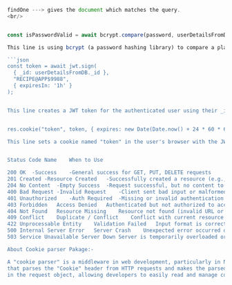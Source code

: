 ```js
findOne ---> gives the document which matches the query.
<br/>


const isPasswordValid = await bcrypt.compare(password, userDetailsFromDB.password);

This line is using bcrypt (a password hashing library) to compare a plain-text password (entered by the user) with a hashed password (stored in the database).

```json
const token = await jwt.sign(
  { _id: userDetailsFromDB._id },
  "RECIPE@APP$9988",
  { expiresIn: '1h' }
);


This line creates a JWT token for the authenticated user using their _id, a secret key, and an expiration time.


res.cookie("token", token, { expires: new Date(Date.now() + 24 * 60 * 60 * 1000) });  (1 day)

This line sets a cookie named "token" in the user's browser with the JWT token you created earlier.


Status Code	Name	When to Use

200 OK	-Success	-General success for GET, PUT, DELETE requests
201 Created	-Resource Created	-Successfully created a resource (e.g., POST)
204 No Content	-Empty Success	-Request successful, but no content to return
400 Bad Request	-Invalid Request	-Client sent bad input or malformed data
401 Unauthorized	-Auth Required	-Missing or invalid authentication (e.g., no token)
403 Forbidden	Access Denied	Authenticated but not authorized to access the resource
404 Not Found	Resource Missing	Resource not found (invalid URL or ID)
409 Conflict	Duplicate / Conflict	Conflict with current resource state (e.g., email already exists)
422 Unprocessable Entity	Validation Failed	Input format is correct but business rules failed
500 Internal Server Error	Server Crash	Unexpected error occurred on the server
503 Service Unavailable	Server Down	Server is temporarily overloaded or under maintenance

About Cookie parser Pakage:-

A "cookie parser" is a middleware in web development, particularly in Node.js and Express.js, 
that parses the "Cookie" header from HTTP requests and makes the parsed cookie data accessible 
in the request object, allowing developers to easily read and manage cookies. 